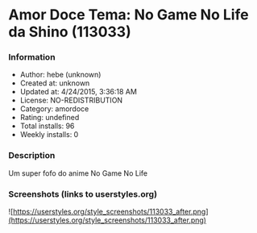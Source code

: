 # Amor Doce Tema: No Game No Life da Shino (113033)

### Information
- Author: hebe (unknown)
- Created at: unknown
- Updated at: 4/24/2015, 3:36:18 AM
- License: NO-REDISTRIBUTION
- Category: amordoce
- Rating: undefined
- Total installs: 96
- Weekly installs: 0


### Description
Um super fofo do anime No Game No Life


### Screenshots (links to userstyles.org)
![https://userstyles.org/style_screenshots/113033_after.png](https://userstyles.org/style_screenshots/113033_after.png)


